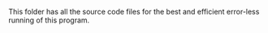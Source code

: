This folder has all the source code files for the best and efficient error-less running of this program.
